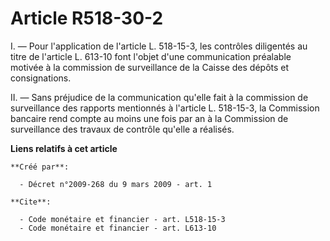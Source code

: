 # Article R518-30-2

I. ― Pour l'application de l'article L. 518-15-3, les contrôles diligentés au titre de l'article L. 613-10 font l'objet d'une
communication préalable motivée à la commission de surveillance de la Caisse des dépôts et consignations. 

II. ― Sans préjudice de la communication qu'elle fait à la commission de surveillance des rapports mentionnés à l'article L.
518-15-3, la Commission bancaire rend compte au moins une fois par an à la Commission de surveillance des travaux de contrôle
qu'elle a réalisés.

**Liens relatifs à cet article**

	**Créé par**:

	  - Décret n°2009-268 du 9 mars 2009 - art. 1

	**Cite**:

	  - Code monétaire et financier - art. L518-15-3
	  - Code monétaire et financier - art. L613-10

